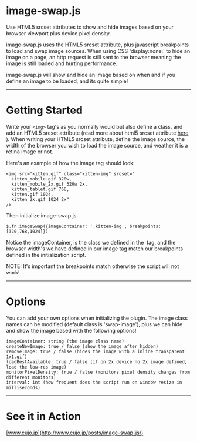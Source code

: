 image-swap.js
===========

Use HTML5 srcset attributes to show and hide images based on your browser viewport plus device pixel density. 

image-swap.js uses the HTML5 srcset attribute, plus javascript breakpoints to load and swap image sources. When using CSS 'display:none;' to hide an image on a page, an http request is still sent to the browser meaning the image is still loaded and hurting performance. 

image-swap.js will show and hide an image based on when and if you define an image to be loaded, and its quite simple!

----------------------------------------------------------
Getting Started
===========

Write your ` <img> ` tag's as you normally would but also define a class, and add an HTML5 srcset attribute (read more about html5 srcset attribute [here](http://goo.gl/MnfAf) ). When writing your HTML5 srcset attribute, define the image source, the width of the browser you wish to load the image source, and weather it is a retina image or not. 

Here's an example of how the image tag should look:

    <img src="kitten.gif" class="kitten-img" srcset="
      kitten_mobile.gif 320w, 
      kitten_mobile_2x.gif 320w 2x, 
      kitten_tablet.gif 768, 
      kitten.gif 1024, 
      kitten_2x.gif 1024 2x" 
    />

Then initialize image-swap.js. 

    $.fn.imageSwap({imageContainer: '.kitten-img', breakpoints: [320,768,1024]})

Notice the imageContainer, is the class we defined in the <img> tag, and the browser width's we have defined in our image tag match our breakpoints defined in the initialization script.

NOTE: It's important the breakpoints match otherwise the script will not work!

----------------------------------------------------------

Options
===========

You can add your own options when initializing the plugin. The image class names can be modified (default class is 'swap-image'), plus we can hide and show the image based with the following options!

    imageContainer: string (the image class name) 
    createNewImage: true / false (show the image after hidden)
    removeImage: true / false (hides the image with a inline transparent 1x1.gif) 
    loadBestAvailable: true / false (if on 2x device no 2x image defined, load the low-res image)
    monitorPixelDensity: true / false (monitors pixel density changes from different monitors)
    interval: int (how frequent does the script run on window resize in milliseconds)


----------------------------------------------------------

See it in Action
===========

[www.cujo.jp](http://www.cujo.jp/posts/image-swap-js/)

